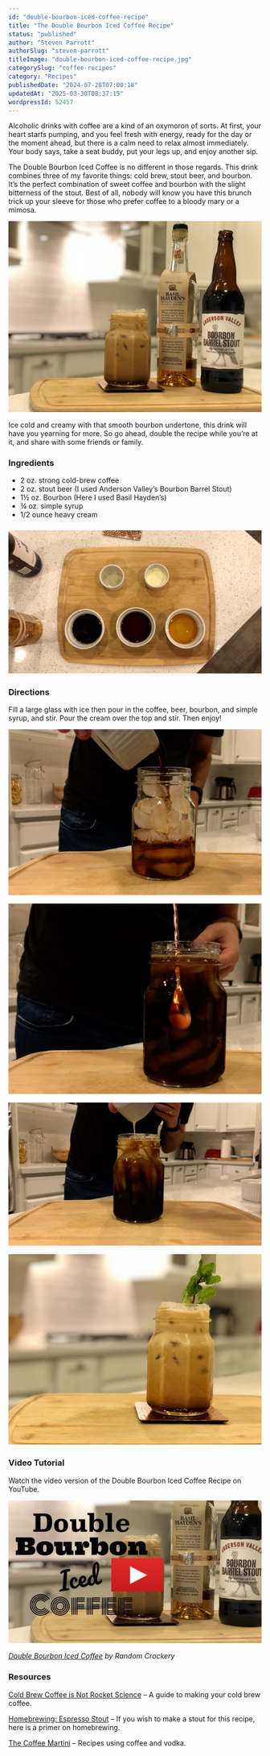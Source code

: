 ```yaml
---
id: "double-bourbon-iced-coffee-recipe"
title: "The Double Bourbon Iced Coffee Recipe"
status: "published"
author: "Steven Parrott"
authorSlug: "steven-parrott"
titleImage: "double-bourbon-iced-coffee-recipe.jpg"
categorySlug: "coffee-recipes"
category: "Recipes"
publishedDate: "2024-07-28T07:00:18"
updatedAt: "2025-03-30T08:37:15"
wordpressId: 52457
---
```


Alcoholic drinks with coffee are a kind of an oxymoron of sorts. At first, your heart starts pumping, and you feel fresh with energy, ready for the day or the moment ahead, but there is a calm need to relax almost immediately. Your body says, take a seat buddy, put your legs up, and enjoy another sip.

The Double Bourbon Iced Coffee is no different in those regards. This drink combines three of my favorite things: cold brew, stout beer, and bourbon. It’s the perfect combination of sweet coffee and bourbon with the slight bitterness of the stout. Best of all, nobody will know you have this brunch trick up your sleeve for those who prefer coffee to a bloody mary or a mimosa.

![Double Bourbon Cold Brew Coffee](double-bourbon-setup-and-final.jpg)

Ice cold and creamy with that smooth bourbon undertone, this drink will have you yearning for more. So go ahead, double the recipe while you’re at it, and share with some friends or family.

### Ingredients

-   2 oz. strong cold-brew coffee
-   2 oz. stout beer (I used Anderson Valley’s Bourbon Barrel Stout)
-   1½ oz. Bourbon (Here I used Basil Hayden’s)
-   ¾ oz. simple syrup
-   1/2 ounce heavy cream

### ![Double Bourbon Ingredients Setup](double-bourbon-ingredients.jpg)

### Directions

Fill a large glass with ice then pour in the coffee, beer, bourbon, and simple syrup, and stir. Pour the cream over the top and stir. Then enjoy!

![Add Coffee over Ice](double-bourbon-pour.jpg)

![stir coffee, beer, and bourbon together](double-bourbon-stir1.jpg)

![add in cream and stir](double-bourbon-pour-cream.jpg)

![finished double bourbon cold coffee brew](double-bourbon-cold-brew.jpg)

### Video Tutorial

Watch the video version of the Double Bourbon Iced Coffee Recipe on YouTube.

[![Youtube video for Double Bourbon Iced Coffee](bourbon-cold-brew-video650-Youtube.jpg)](https://youtu.be/PLzw2FqL84o)

*[Double Bourbon Iced Coffee](https://youtu.be/PLzw2FqL84o) by Random Crockery*

### Resources

[Cold Brew Coffee is Not Rocket Science](/cold-brew-coffee-is-not-rocket-science/) – A guide to making your cold brew coffee.

[Homebrewing: Espresso Stout](/homebrewing-espresso-stout/) – If you wish to make a stout for this recipe, here is a primer on homebrewing.

[The Coffee Martini](/the-coffee-martini/) – Recipes using coffee and vodka.
